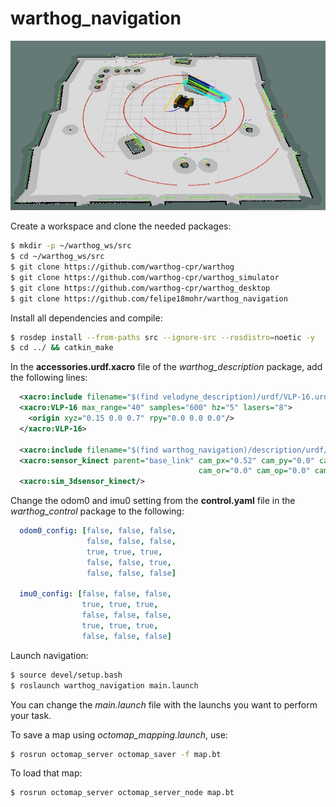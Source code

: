 # warthog_navigation

![Warthog Navigation](images/navigation.png)

Create a workspace and clone the needed packages:
``` bash
$ mkdir -p ~/warthog_ws/src 
$ cd ~/warthog_ws/src
$ git clone https://github.com/warthog-cpr/warthog
$ git clone https://github.com/warthog-cpr/warthog_simulator
$ git clone https://github.com/warthog-cpr/warthog_desktop
$ git clone https://github.com/felipe18mohr/warthog_navigation
```

Install all dependencies and compile:
``` bash
$ rosdep install --from-paths src --ignore-src --rosdistro=noetic -y
$ cd ../ && catkin_make
```

In the **accessories.urdf.xacro** file of the *warthog_description* package, add the following lines:
```xml
  <xacro:include filename="$(find velodyne_description)/urdf/VLP-16.urdf.xacro" />
  <xacro:VLP-16 max_range="40" samples="600" hz="5" lasers="8">
    <origin xyz="0.15 0.0 0.7" rpy="0.0 0.0 0.0"/>
  </xacro:VLP-16>

  <xacro:include filename="$(find warthog_navigation)/description/urdf/kinect.urdf.xacro" />
  <xacro:sensor_kinect parent="base_link" cam_px="0.52" cam_py="0.0" cam_pz="0.54" 
                                          cam_or="0.0" cam_op="0.0" cam_oy="0.0" />
  <xacro:sim_3dsensor_kinect/> 
```


Change the odom0 and imu0 setting from the **control.yaml** file in the *warthog_control* package to the following:
```yaml
  odom0_config: [false, false, false,
                 false, false, false,
                 true, true, true,
                 false, false, true,
                 false, false, false]
            
  imu0_config: [false, false, false,
                true, true, true,
                false, false, false,
                true, true, true,
                false, false, false]
```

Launch navigation:
``` bash
$ source devel/setup.bash
$ roslaunch warthog_navigation main.launch
```

You can change the *main.launch* file with the launchs you want to perform your task.

To save a map using *octomap_mapping.launch*, use:
```bash
$ rosrun octomap_server octomap_saver -f map.bt
```
To load that map:
```bash
$ rosrun octomap_server octomap_server_node map.bt
```